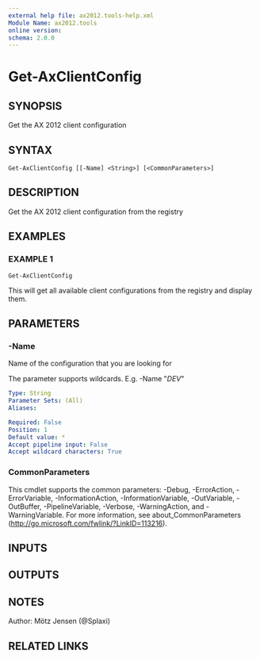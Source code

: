 ```yaml
---
external help file: ax2012.tools-help.xml
Module Name: ax2012.tools
online version:
schema: 2.0.0
---
```


# Get-AxClientConfig

## SYNOPSIS
Get the AX 2012 client configuration

## SYNTAX

```
Get-AxClientConfig [[-Name] <String>] [<CommonParameters>]
```

## DESCRIPTION
Get the AX 2012 client configuration from the registry

## EXAMPLES

### EXAMPLE 1
```
Get-AxClientConfig
```

This will get all available client configurations from the registry and display them.

## PARAMETERS

### -Name
Name of the configuration that you are looking for

The parameter supports wildcards.
E.g.
-Name "*DEV*"

```yaml
Type: String
Parameter Sets: (All)
Aliases:

Required: False
Position: 1
Default value: *
Accept pipeline input: False
Accept wildcard characters: True
```

### CommonParameters
This cmdlet supports the common parameters: -Debug, -ErrorAction, -ErrorVariable, -InformationAction, -InformationVariable, -OutVariable, -OutBuffer, -PipelineVariable, -Verbose, -WarningAction, and -WarningVariable.
For more information, see about_CommonParameters (http://go.microsoft.com/fwlink/?LinkID=113216).

## INPUTS

## OUTPUTS

## NOTES
Author: Mötz Jensen (@Splaxi)

## RELATED LINKS
